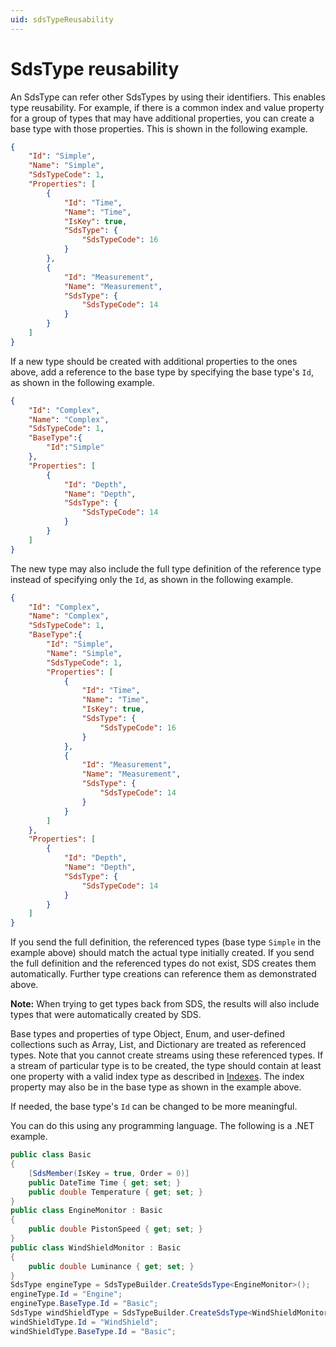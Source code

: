 ```yaml
---
uid: sdsTypeReusability
---
```


# SdsType reusability

An SdsType can refer other SdsTypes by using their identifiers. This enables type reusability. For example, if there is a common index and value property for a group of types that may have additional properties, you can create a base type with those properties. This is shown in the following example.

```json
{
    "Id": "Simple",
    "Name": "Simple",
    "SdsTypeCode": 1,
    "Properties": [
        {
            "Id": "Time",
            "Name": "Time",
            "IsKey": true,
            "SdsType": {
                "SdsTypeCode": 16
            }
        },
        {
            "Id": "Measurement",
            "Name": "Measurement",
            "SdsType": {
                "SdsTypeCode": 14
            }
        }
    ]
}
```

If a new type should be created with additional properties to the ones above, add a reference to the base type by specifying the base type's `Id`, as shown in the following example.

```json
{
    "Id": "Complex",
    "Name": "Complex",
    "SdsTypeCode": 1,
    "BaseType":{
        "Id":"Simple"
    },
    "Properties": [
        {
            "Id": "Depth",
            "Name": "Depth",
            "SdsType": {
                "SdsTypeCode": 14
            }
        }
    ]
}
```

The new type may also include the full type definition of the reference type instead of specifying only the `Id`, as shown in the following example.

```json
{
    "Id": "Complex",
    "Name": "Complex",
    "SdsTypeCode": 1,
    "BaseType":{
        "Id": "Simple",
        "Name": "Simple",
        "SdsTypeCode": 1,
        "Properties": [
            {
                "Id": "Time",
                "Name": "Time",
                "IsKey": true,
                "SdsType": {
                    "SdsTypeCode": 16
                }
            },
            {
                "Id": "Measurement",
                "Name": "Measurement",
                "SdsType": {
                    "SdsTypeCode": 14
                }
            }
        ]
    },
    "Properties": [
        {
            "Id": "Depth",
            "Name": "Depth",
            "SdsType": {
                "SdsTypeCode": 14
            }
        }
    ]
}
```

If you send the full definition, the referenced types (base type `Simple` in the example above) should match the actual type initially created. If you send the full definition and the referenced types do not exist, SDS creates them automatically. Further type creations can reference them as demonstrated above.

**Note:** When trying to get types back from SDS, the results will also include types that were automatically created by SDS.

Base types and properties of type Object, Enum, and user-defined collections such as Array, List, and Dictionary are treated as referenced types. Note that you cannot create streams using these referenced types. If a stream of particular type is to be created, the type should contain at least one property with a valid index type as described in [Indexes](xref:sdsIndexes). The index property may also be in the base type as shown in the example above.

If needed, the base type's `Id` can be changed to be more meaningful.

You can do this using any programming language. The following is a .NET example.

```csharp
public class Basic
{
    [SdsMember(IsKey = true, Order = 0)]
    public DateTime Time { get; set; }
    public double Temperature { get; set; }
}
public class EngineMonitor : Basic
{
    public double PistonSpeed { get; set; }
}
public class WindShieldMonitor : Basic
{
    public double Luminance { get; set; }
}
SdsType engineType = SdsTypeBuilder.CreateSdsType<EngineMonitor>();
engineType.Id = "Engine";
engineType.BaseType.Id = "Basic";
SdsType windShieldType = SdsTypeBuilder.CreateSdsType<WindShieldMonitor>();
windShieldType.Id = "WindShield";
windShieldType.BaseType.Id = "Basic";
```
